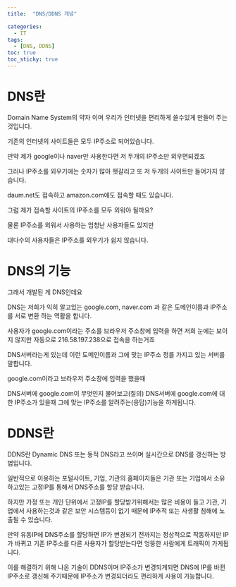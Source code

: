 ```yaml
---
title:  "DNS/DDNS 개념"

categories:
  - IT
tags:
  - [DNS, DDNS]
toc: true
toc_sticky: true
---
```


# DNS란

 Domain Name System의 약자 이며 우리가 인터넷을 편리하게 쓸수있게 만들어 주는 것입니다.

기존의 인터넷의 사이트들은 모두 IP주소로 되어있습니다.

만약 제가 google이나 naver만 사용한다면 저 두개의 IP주소만 외우면되겠죠

그러나 IP주소를 외우기에는 숫자가 많아 헷갈리고 또 저 두개의 사이트만 들어가지 않습니다.

daum.net도 접속하고 amazon.com에도 접속할 때도 있습니다.

그럼 제가 접속할 사이트의 IP주소를 모두 외워야 될까요?

물론 IP주소를 외워서 사용하는 엄청난 사용자들도 있지만

대다수의 사용자들은 IP주소를 외우기가 쉽지 않습니다.





# DNS의 기능 

그래서 개발된 게 DNS인데요

DNS는 저희가 익히 알고있는 google.com, naver.com 과 같은 도메인이름과 IP주소를 서로 변환 하는 역활을 합니다.

사용자가 google.com이라는 주소를 브라우저 주소창에 입력을 하면 저희 눈에는 보이지 않지만 자동으로 216.58.197.238으로 접속을 하는거죠

DNS서버라는게 있는데 이런 도메인이름과 그에 맞는 IP주소 정를 가지고 있는 서버를 말합니다.

google.com이라고 브라우저 주소창에 입력을 했을때

DNS서버에 google.com이 무엇인지 물어보고(질의)
DNS서버에 google.com에 대한 IP주소가 있을때 그에 맞는
IP주소를 알려주는(응답)기능을 하게됩니다.

# DDNS란 

DDNS란 Dynamic DNS 또는 동적 DNS라고 쓰이며 실시간으로 DNS를 갱신하는 방법입니다.

일반적으로 이용하는 포털사이트, 기업, 기관의 홈페이지들은 기관 또는 기업에서 소유하고있는 고정IP를 통해서 DNS주소를 할당 받습니다.

하지만 가정 또는 개인 단위에서 고정IP를 할당받기위해서는 많은 비용이 들고 기관, 기업에서 사용하는것과 같은 보안 시스템등이 없기 때문에 IP추적 또는 사생활 침해에 노출될 수 있습니다.

만약 유동IP에 DNS주소를 할당하면 IP가 변경되기 전까지는 정상적으로 작동하지만 IP가 바뀌고 기존 IP주소를 다른 사용자가 할당받는다면 엉뚱한 사람에게 트래픽이 가게됩니다.

이를 해결하기 위해 나온 기술이 DDNS이며 IP주소가 변경되게되면 DNS에 IP를 바뀐 IP주소로 갱신해 주기때문에 IP주소가 변경되더라도 편리하게 사용이 가능합니다.